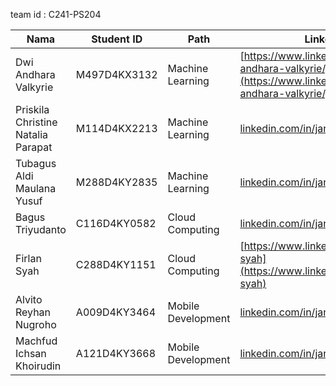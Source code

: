 team id : C241-PS204

| Nama          | Student ID | Path              | LinkedIn                                      |
|---------------|------------|-------------------|-----------------------------------------------|
| Dwi Andhara Valkyrie      | M497D4KX3132  | Machine Learning  | [https://www.linkedin.com/in/dwi-andhara-valkyrie/](https://www.linkedin.com/in/dwi-andhara-valkyrie/) |
| Priskila Christine Natalia Parapat    | M114D4KX2213  | Machine Learning| [linkedin.com/in/janesmith](https://linkedin.com/in/janesmith) |
| Tubagus Aldi Maulana Yusuf    | M288D4KY2835  | Machine Learning| [linkedin.com/in/janesmith](https://linkedin.com/in/janesmith) |
| Bagus Triyudanto    | C116D4KY0582  | Cloud Computing| [linkedin.com/in/janesmith](https://linkedin.com/in/janesmith) |
| Firlan Syah    |  C288D4KY1151  | Cloud Computing| [https://www.linkedin.com/in/firlan-syah](https://www.linkedin.com/in/firlan-syah) |
| Alvito Reyhan Nugroho    | A009D4KY3464  | Mobile Development| [linkedin.com/in/janesmith](https://linkedin.com/in/janesmith) |
| Machfud Ichsan Khoirudin    | A121D4KY3668  | Mobile Development| [linkedin.com/in/janesmith](https://linkedin.com/in/janesmith) |
